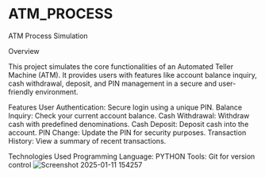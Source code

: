 # ATM_PROCESS
ATM Process Simulation

Overview

This project simulates the core functionalities of an Automated Teller Machine (ATM). It provides users with features like account balance inquiry, cash withdrawal, deposit, and PIN management in a secure and user-friendly environment.

Features
User Authentication: Secure login using a unique PIN.
Balance Inquiry: Check your current account balance.
Cash Withdrawal: Withdraw cash with predefined denominations.
Cash Deposit: Deposit cash into the account.
PIN Change: Update the PIN for security purposes.
Transaction History: View a summary of recent transactions.

Technologies Used
Programming Language: PYTHON
Tools: Git for version control
![Screenshot 2025-01-11 154257](https://github.com/user-attachments/assets/b4fe88c3-262d-4d38-8001-b14e00f3c1ab)
